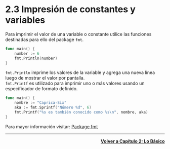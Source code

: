# 2.3 Impresión de constantes y variables
Para imprimir el valor de una variable o constante utilice las funciones destinadas para ello del package `fmt`.
```go
func main() {
    number := 6
    fmt.Println(number)
}
```
`fmt.Println` imprime los valores de la variable y agrega una nueva línea luego de mostrar el valor por pantalla.   
`fmt.Printf` es utilizado para imprimir uno o más valores usando un especificador de formato definido.
```go
func main() {
	nombre := "Caprica-Six"
	aka := fmt.Sprintf("Número %d", 6)
	fmt.Printf("%s es también conocido como %s\n", nombre, aka)
}
```
Para mayor información visitar: [Package fmt](https://golang.org/pkg/fmt)

---
<div align="right">

[**Volver a Capítulo 2: Lo Básico**](https://github.com/enriqueabsurdum/golang/blob/master/capitulos/02-capitulo/02-0-capitulo-lo-basico.md)
</div>  